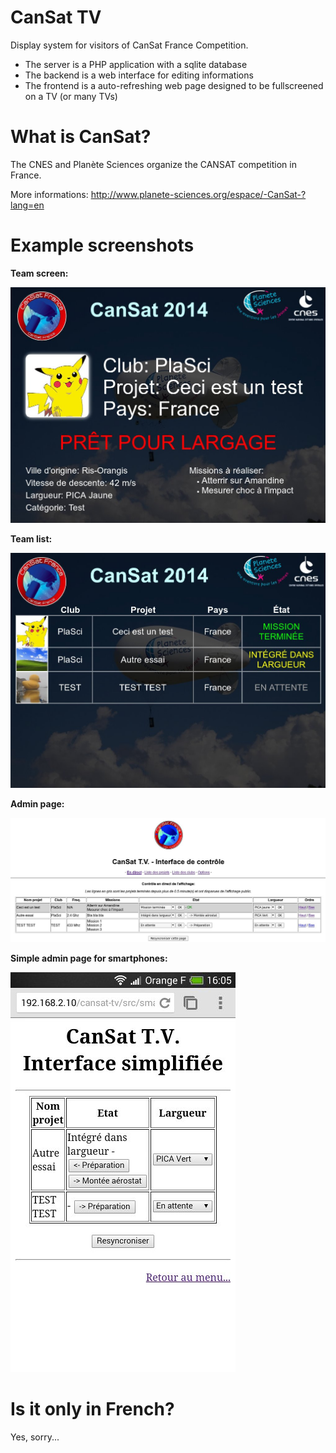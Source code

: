 CanSat TV
=========

Display system for visitors of CanSat France Competition.

* The server is a PHP application with a sqlite database
* The backend is a web interface for editing informations
* The frontend is a auto-refreshing web page designed to be fullscreened on a TV (or many TVs)

What is CanSat?
===============

The CNES and Planète Sciences organize the CANSAT competition in France.

More informations: http://www.planete-sciences.org/espace/-CanSat-?lang=en

Example screenshots
===================

**Team screen:**

![Screenshot 1](https://raw.githubusercontent.com/Elektordi/cansat-tv/master/screenshots/fiche.jpg)

**Team list:**

![Screenshot 2](https://raw.githubusercontent.com/Elektordi/cansat-tv/master/screenshots/liste.jpg)

**Admin page:**

![Screenshot 3](https://raw.githubusercontent.com/Elektordi/cansat-tv/master/screenshots/admin.jpg)

**Simple admin page for smartphones:**

![Screenshot 4](https://raw.githubusercontent.com/Elektordi/cansat-tv/master/screenshots/smartphone.jpg)

Is it only in French?
=====================

Yes, sorry...
